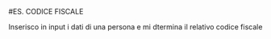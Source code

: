 #ES. CODICE FISCALE

Inserisco in input i dati di una persona e mi dtermina il relativo codice fiscale
